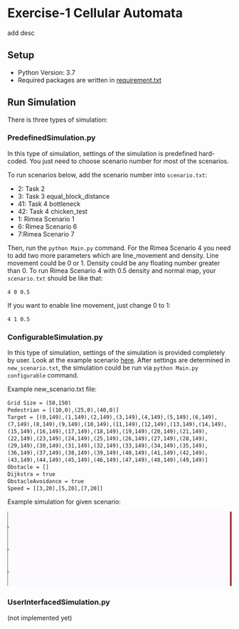 # Exercise-1 Cellular Automata
add desc

## Setup
- Python Version: 3.7
- Required packages are written in <a href="https://github.com/crowdmodeling20ss/exercise1/blob/master/requirements.txt">requirement.txt</a>

## Run Simulation
There is three types of simulation:

### PredefinedSimulation.py
In this type of simulation, settings of the simulation is predefined hard-coded. You just need to choose scenario number for most of the scenarios. 

To run scenarios below, add the scenario number into `scenario.txt`:
- 2: Task 2
- 3: Task 3 equal_block_distance
- 41: Task 4 bottleneck
- 42: Task 4 chicken_test
- 1: Rimea Scenario 1
- 6: Rimea Scenario 6
- 7:Rimea Scenario 7

Then, run the `python Main.py` command. For the Rimea Scenario 4 you need to add two more parameters which are line_movement and density. Line movement could be 0 or 1. Density could be any floating number greater than 0. To run Rimea Scenario 4 with 0.5 density and normal map, your `scenario.txt` should be like that:
```
4 0 0.5
```
If you want to enable line movement, just change 0 to 1:
```
4 1 0.5
```
### ConfigurableSimulation.py
In this type of simulation, settings of the simulation is provided completely by user. Look at the example scenario <a href="">here</a>. After settings are determined in `new_scenario.txt`, the simulation could be run via `python Main.py configurable` command.

Example new_scenario.txt file:
```
Grid Size = (50,150)
Pedestrian = [(10,0),(25,0),(40,0)]
Target = [(0,149),(1,149),(2,149),(3,149),(4,149),(5,149),(6,149),(7,149),(8,149),(9,149),(10,149),(11,149),(12,149),(13,149),(14,149),(15,149),(16,149),(17,149),(18,149),(19,149),(20,149),(21,149),(22,149),(23,149),(24,149),(25,149),(26,149),(27,149),(28,149),(29,149),(30,149),(31,149),(32,149),(33,149),(34,149),(35,149),(36,149),(37,149),(38,149),(39,149),(40,149),(41,149),(42,149),(43,149),(44,149),(45,149),(46,149),(47,149),(48,149),(49,149)]
Obstacle = []
Dijkstra = true
ObstacleAvoidance = true
Speed = [[3,20],[5,20],[7,20]]
```
Example simulation for given scenario:

<img src="new_scenario.gif" />

### UserInterfacedSimulation.py
(not implemented yet)
